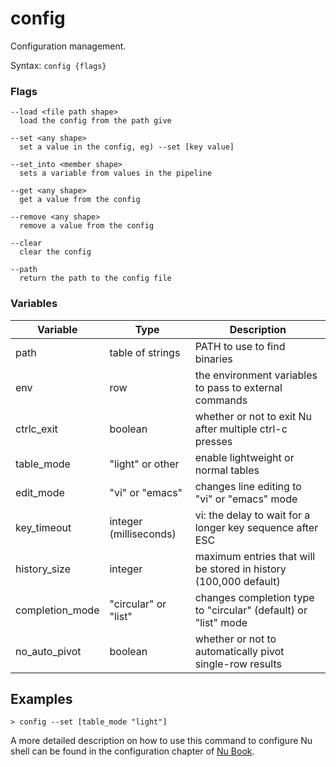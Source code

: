 # config

Configuration management.

Syntax: `config {flags}`

### Flags

    --load <file path shape>
      load the config from the path give

    --set <any shape>
      set a value in the config, eg) --set [key value]

    --set_into <member shape>
      sets a variable from values in the pipeline

    --get <any shape>
      get a value from the config

    --remove <any shape>
      remove a value from the config

    --clear
      clear the config

    --path
      return the path to the config file

### Variables

| Variable        | Type                   | Description                                                    |
| --------------- | ---------------------- | -------------------------------------------------------------- |
| path            | table of strings       | PATH to use to find binaries                                   |
| env             | row                    | the environment variables to pass to external commands         |
| ctrlc_exit      | boolean                | whether or not to exit Nu after multiple ctrl-c presses        |
| table_mode      | "light" or other       | enable lightweight or normal tables                            |
| edit_mode       | "vi" or "emacs"        | changes line editing to "vi" or "emacs" mode                   |
| key_timeout     | integer (milliseconds) | vi: the delay to wait for a longer key sequence after ESC      |
| history_size    | integer                | maximum entries that will be stored in history (100,000 default)   |
| completion_mode | "circular" or "list"   | changes completion type to "circular" (default) or "list" mode |
| no_auto_pivot   | boolean                | whether or not to automatically pivot single-row results       |

## Examples

```shell
> config --set [table_mode "light"]
```

A more detailed description on how to use this command to configure Nu shell can be found in the configuration chapter of [Nu Book](https://www.nushell.sh/book/en/configuration.html).

